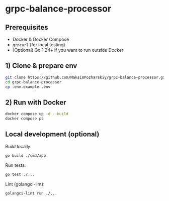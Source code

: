 # grpc-balance-processor
## Prerequisites
- Docker & Docker Compose
- `grpcurl` (for local testing)
- (Optional) Go 1.24+ if you want to run outside Docker

## 1) Clone & prepare env
```bash
git clone https://github.com/MaksimPozharskiy/grpc-balance-processor.git
cd grpc-balance-processor
cp .env.example .env
```

## 2) Run with Docker
```bash
docker compose up -d --build
docker compose ps
```

## Local development (optional)
Build locally:
```bash
go build ./cmd/app
```

Run tests:
```bash
go test ./...
```

Lint (golangci-lint):
```bash
golangci-lint run ./...
```
